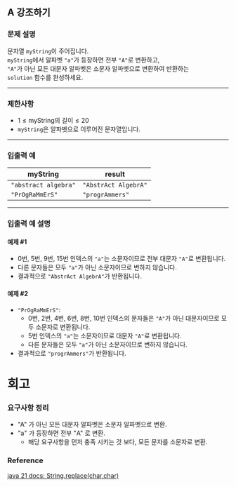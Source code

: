 ## A 강조하기

### 문제 설명
문자열 `myString`이 주어집니다.  
`myString`에서 알파벳 `"a"`가 등장하면 전부 `"A"`로 변환하고,  
`"A"`가 아닌 모든 대문자 알파벳은 소문자 알파벳으로 변환하여 반환하는  
`solution` 함수를 완성하세요.

---

### 제한사항
- $1 \leq \text{myString의 길이} \leq 20$
- `myString`은 알파벳으로 이루어진 문자열입니다.

---

### 입출력 예

| myString             | result               |
|----------------------|----------------------|
| `"abstract algebra"` | `"AbstrAct AlgebrA"` |
| `"PrOgRaMmErS"`      | `"progrAmmers"`      |

---

### 입출력 예 설명

#### 예제 #1
- 0번, 5번, 9번, 15번 인덱스의 `"a"`는 소문자이므로 전부 대문자 `"A"`로 변환됩니다.
- 다른 문자들은 모두 `"a"`가 아닌 소문자이므로 변하지 않습니다.
- 결과적으로 `"AbstrAct AlgebrA"`가 반환됩니다.

#### 예제 #2
- `"PrOgRaMmErS"`:
  - 0번, 2번, 4번, 6번, 8번, 10번 인덱스의 문자들은 `"A"`가 아닌 대문자이므로 모두 소문자로 변환됩니다.
  - 5번 인덱스의 `"a"`는 소문자이므로 대문자 `"A"`로 변환됩니다.
  - 다른 문자들은 모두 `"a"`가 아닌 소문자이므로 변하지 않습니다.
- 결과적으로 `"progrAmmers"`가 반환됩니다.
# 회고
### 요구사항 정리
- "A" 가 아닌 모든 대문자 알파벳은 소문자 알파벳으로 변환.
- "a" 가 등장하면 전부 "A" 로 변환.
  - 해당 요구사항을 먼저 충족 시키는 것 보다, 모든 문자를 소문자로 변환.
### Reference
[java 21 docs: String.replace(char,char)](https://docs.oracle.com/en/java/javase/21/docs/api/java.base/java/lang/String.html#replace(char,char))